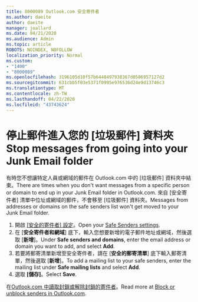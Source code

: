 ```yaml
---
title: 8000089 Outlook.com 安全寄件者
ms.author: daeite
author: daeite
manager: joallard
ms.date: 04/21/2020
ms.audience: Admin
ms.topic: article
ROBOTS: NOINDEX, NOFOLLOW
localization_priority: Normal
ms.custom:
- "1400"
- "8000089"
ms.openlocfilehash: 3196105d10f57b6448497938367d0506957127d2
ms.sourcegitcommit: 631cbb5f03e5371f0995e976536d24e9d13746c3
ms.translationtype: MT
ms.contentlocale: zh-TW
ms.lasthandoff: 04/22/2020
ms.locfileid: "43743624"
---
```

# <a name="stop-messages-from-going-into-your-junk-email-folder"></a><span data-ttu-id="630be-102">停止郵件進入您的 [垃圾郵件] 資料夾</span><span class="sxs-lookup"><span data-stu-id="630be-102">Stop messages from going into your Junk Email folder</span></span>

<span data-ttu-id="630be-103">有時您不想讓特定人員或網域的郵件在 Outlook.com 中的 [垃圾郵件] 資料夾中結束。</span><span class="sxs-lookup"><span data-stu-id="630be-103">There are times when you don't want messages from a specific person or domain to end up in your Junk Email folder in Outlook.com.</span></span> <span data-ttu-id="630be-104">來自 [安全寄件者] 清單中位址或網域的郵件，不會移至 [垃圾郵件] 資料夾。</span><span class="sxs-lookup"><span data-stu-id="630be-104">Messages from addresses or domains on the safe senders list won't get moved to your Junk Email folder.</span></span>

1. <span data-ttu-id="630be-105">開啟 [[安全的寄件者] 設定](https://go.microsoft.com/fwlink/?linkid=2035804)。</span><span class="sxs-lookup"><span data-stu-id="630be-105">Open your [Safe Senders settings](https://go.microsoft.com/fwlink/?linkid=2035804).</span></span>
2. <span data-ttu-id="630be-106">在 [**安全寄件者和網域**] 底下，輸入您想要新增的電子郵件地址或網域，然後選取 [**新增**]。</span><span class="sxs-lookup"><span data-stu-id="630be-106">Under **Safe senders and domains**, enter the email address or domain you want to add, and select **Add**.</span></span>
3. <span data-ttu-id="630be-107">若要將郵寄清單新增至安全寄件者，請在 [**安全的郵寄清單**] 底下輸入郵寄清單，然後選取 [**新增**]。</span><span class="sxs-lookup"><span data-stu-id="630be-107">To add a mailing list to your safe senders, enter the mailing list under **Safe mailing lists** and select **Add**.</span></span>
4. <span data-ttu-id="630be-108">選取 **[儲存]**。</span><span class="sxs-lookup"><span data-stu-id="630be-108">Select **Save**.</span></span>

<span data-ttu-id="630be-109">在[Outlook.com 中讀取封鎖或解除封鎖的寄件者](https://support.office.com/article/afba1c94-77bb-4f50-8b85-057cf52f4d5e?wt.mc_id=Office_Outlook_com_Alchemy)。</span><span class="sxs-lookup"><span data-stu-id="630be-109">Read more at [Block or unblock senders in Outlook.com](https://support.office.com/article/afba1c94-77bb-4f50-8b85-057cf52f4d5e?wt.mc_id=Office_Outlook_com_Alchemy).</span></span>